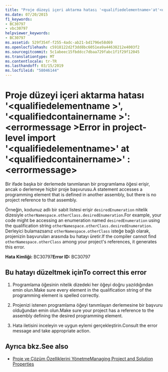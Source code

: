 ```yaml
---
title: "Proje düzeyi içeri aktarma hatası '<qualifiedelementname>'at'<qualifiedcontainername>': <errormessage>"
ms.date: 07/20/2015
f1_keywords:
- BC30797
- vbc30797
helpviewer_keywords:
- BC30797
ms.assetid: 529f354f-f255-4adc-ab21-bd1796e58d69
ms.openlocfilehash: c5918122d2f3dd8bc6051ea9a44638212e4003f2
ms.sourcegitcommit: 5c1abeec15fbddcc7dbaa729fabc1f1f29f12045
ms.translationtype: MT
ms.contentlocale: tr-TR
ms.lasthandoff: 03/15/2019
ms.locfileid: "58046144"
---
```

# <a name="error-in-project-level-import-qualifiedelementname-at-qualifiedcontainername--errormessage"></a><span data-ttu-id="11747-102">Proje düzeyi içeri aktarma hatası '\<qualifiedelementname >', '\<qualifiedcontainername >': \<errormessage ></span><span class="sxs-lookup"><span data-stu-id="11747-102">Error in project-level import '\<qualifiedelementname>' at '\<qualifiedcontainername>' : \<errormessage></span></span>
<span data-ttu-id="11747-103">Bir ifade başka bir derlemede tanımlanan bir programlama öğesi erişir, ancak o derlemeye hiçbir proje başvurusu.</span><span class="sxs-lookup"><span data-stu-id="11747-103">A statement accesses a programming element that is defined in another assembly, but there is no project reference to that assembly.</span></span>  
  
 <span data-ttu-id="11747-104">Örneğin, kodunuz adlı bir sabit listesi erişir `desiredEnumeration` nitelik dizesiyle `otherNamespace.otherClass.desiredEnumeration`.</span><span class="sxs-lookup"><span data-stu-id="11747-104">For example, your code might be accessing an enumeration named `desiredEnumeration` using the qualification string `otherNamespace.otherClass.desiredEnumeration`.</span></span> <span data-ttu-id="11747-105">Derleyici bulamazsanız `otherNamespace.otherClass` isteğe bağlı olarak, projenizin başvuruları arasında bu hatayı üretir.</span><span class="sxs-lookup"><span data-stu-id="11747-105">If the compiler cannot find `otherNamespace.otherClass` among your project's references, it generates this error.</span></span>  
  
 <span data-ttu-id="11747-106">**Hata Kimliği:** BC30797</span><span class="sxs-lookup"><span data-stu-id="11747-106">**Error ID:** BC30797</span></span>  
  
## <a name="to-correct-this-error"></a><span data-ttu-id="11747-107">Bu hatayı düzeltmek için</span><span class="sxs-lookup"><span data-stu-id="11747-107">To correct this error</span></span>  
  
1.  <span data-ttu-id="11747-108">Programlama öğesinin nitelik dizedeki her öğeyi doğru yazıldığından emin olun.</span><span class="sxs-lookup"><span data-stu-id="11747-108">Make sure every element in the qualification string of the programming element is spelled correctly.</span></span>  
  
2.  <span data-ttu-id="11747-109">Projenizi istenen programlama öğeyi tanımlayan derlemesine bir başvuru olduğundan emin olun.</span><span class="sxs-lookup"><span data-stu-id="11747-109">Make sure your project has a reference to the assembly defining the desired programming element.</span></span>  
  
3.  <span data-ttu-id="11747-110">Hata iletisini inceleyin ve uygun eylemi gerçekleştirin.</span><span class="sxs-lookup"><span data-stu-id="11747-110">Consult the error message and take appropriate action.</span></span>  
  
## <a name="see-also"></a><span data-ttu-id="11747-111">Ayrıca bkz.</span><span class="sxs-lookup"><span data-stu-id="11747-111">See also</span></span>

- [<span data-ttu-id="11747-112">Proje ve Çözüm Özelliklerini Yönetme</span><span class="sxs-lookup"><span data-stu-id="11747-112">Managing Project and Solution Properties</span></span>](/visualstudio/ide/managing-project-and-solution-properties)
